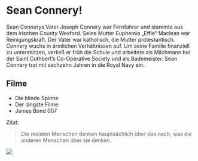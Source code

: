 # Sean Connery!

Sean Connerys Vater Joseph Connery war Fernfahrer und stammte aus dem irischen County Wexford. Seine Mutter Euphemia „Effie“ Maclean war Reinigungskraft. Der Vater war katholisch, die Mutter protestantisch. Connery wuchs in ärmlichen Verhältnissen auf. Um seine Familie finanziell zu unterstützen, verließ er früh die Schule und arbeitete als Milchmann bei der Saint Cuthbert’s Co-Operative Society und als Bademeister. Sean Connery trat mit sechzehn Jahren in die Royal Navy ein.

## Filme

* Die blinde Spinne
* Der längste Filme
* James Bond 007

Zitat:

> Die meisten Menschen denken hauptsächlich über das nach, was die anderen Menschen über sie denken.

<img src="https://upload.wikimedia.org/wikipedia/commons/thumb/d/de/Sean_Connery%2C_Bestanddeelnr_932-7859.jpg/400px-Sean_Connery%2C_Bestanddeelnr_932-7859.jpg"/>